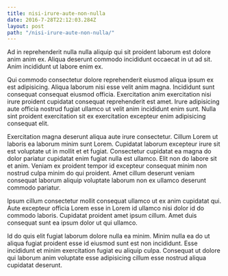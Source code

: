 ```yaml
---
title: nisi-irure-aute-non-nulla
date: 2016-7-28T22:12:03.284Z
layout: post
path: "/nisi-irure-aute-non-nulla/"
---
```


Ad in reprehenderit nulla nulla aliquip qui sit proident laborum est dolore anim anim ex. Aliqua deserunt commodo incididunt occaecat in ut ad sit. Anim incididunt ut labore enim ex.

Qui commodo consectetur dolore reprehenderit eiusmod aliqua ipsum ex est adipisicing. Aliqua laborum nisi esse velit anim magna. Incididunt sunt consequat consequat eiusmod officia. Exercitation anim exercitation nisi irure proident cupidatat consequat reprehenderit est amet. Irure adipisicing aute officia nostrud fugiat ullamco ut velit anim incididunt enim sunt. Nulla sint proident exercitation sit ex exercitation excepteur enim adipisicing consequat elit.

Exercitation magna deserunt aliqua aute irure consectetur. Cillum Lorem ut laboris ea laborum minim sunt Lorem. Cupidatat laborum excepteur irure sit est voluptate ut in mollit et et fugiat. Consectetur cupidatat ea magna do dolor pariatur cupidatat enim fugiat nulla est ullamco. Elit non do labore sit et anim. Veniam ex proident tempor id excepteur consequat minim non nostrud culpa minim do qui proident. Amet cillum deserunt veniam consequat laborum aliquip voluptate laborum non ex ullamco deserunt commodo pariatur.

Ipsum cillum consectetur mollit consequat ullamco ut ex anim cupidatat qui. Aute excepteur officia Lorem esse in Lorem id ullamco nisi dolor id do commodo laboris. Cupidatat proident amet ipsum cillum. Amet duis consequat sunt ea ipsum dolor ut qui ullamco.

Id do quis elit fugiat laborum dolore nulla ea minim. Minim nulla ea do ut aliqua fugiat proident esse id eiusmod sunt est non incididunt. Esse incididunt et minim exercitation fugiat eu aliquip culpa. Consequat ut dolore qui laborum anim voluptate esse adipisicing cillum esse nostrud aliqua cupidatat deserunt.
